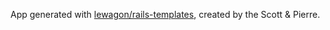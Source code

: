 App generated with [lewagon/rails-templates](https://github.com/lewagon/rails-templates), created by the Scott & Pierre.
